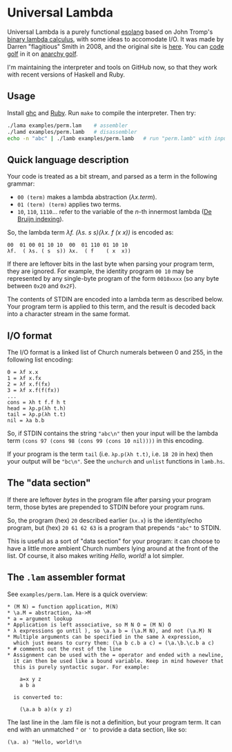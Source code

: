 # Universal Lambda
Universal Lambda is a purely functional [esolang](https://en.wikipedia.org/wiki/Esoteric_programming_language) based on John Tromp's [binary lambda calculus](https://tromp.github.io/cl/Binary_lambda_calculus.html), with some ideas to accomodate I/O. It was made by Darren "flagitious" Smith in 2008, and the original site is [here](http://web.archive.org/web/20200707185352/http://www.golfscript.com/lam/). You can [code golf](https://en.wikipedia.org/wiki/Code_golf) in it on [anarchy golf](https://golf.shinh.org).

I'm maintaining the interpreter and tools on GitHub now, so that they work with recent versions of Haskell and Ruby. 

## Usage
Install [ghc](https://www.haskell.org/ghc/) and [Ruby](https://www.ruby-lang.org/en/). Run `make` to compile the interpreter. Then try:

```bash
./lama examples/perm.lam    # assembler
./lamd examples/perm.lamb   # disassembler
echo -n "abc" | ./lamb examples/perm.lamb   # run "perm.lamb" with input
```

## Quick language description
Your code is treated as a bit stream, and parsed as a term in the following grammar:

* `00 (term)` makes a lambda abstraction (_λx.term_).
* `01 (term) (term)` applies two terms.
* `10`, `110`, `1110`… refer to the variable of the _n_-th innermost lambda ([De Bruijn indexing](https://en.wikipedia.org/wiki/De_Bruijn_index)).

So, the lambda term _λf. (λs. s s)(λx. f (x x))_ is encoded as:

    00  01 00 01 10 10  00  01 110 01 10 10
    λf.  ( λs. ( s  s)) λx.  ( f    ( x  x))

If there are leftover bits in the last byte when parsing your program term, they are ignored. For example, the identity program `00 10` may be represented by any single-byte program of the form `0010xxxx` (so any byte between `0x20` and `0x2F`).

The contents of STDIN are encoded into a lambda term as described below. Your program term is applied to this term, and the result is decoded back into a character stream in the same format.

## I/O format

The I/O format is a linked list of Church numerals between 0 and 255, in the following list encoding:

    0 = λf x.x
    1 = λf x.fx
    2 = λf x.f(fx)
    3 = λf x.f(f(fx))
    ...
    cons = λh t f.f h t
    head = λp.p(λh t.h)
    tail = λp.p(λh t.t)
    nil = λa b.b

So, if STDIN contains the string `"abc\n"` then your input will be the lambda term `(cons 97 (cons 98 (cons 99 (cons 10 nil))))` in this encoding.

If your program is the term `tail` (i.e. `λp.p(λh t.t)`, i.e. `18 20` in hex) then your output will be `"bc\n"`. See the `unchurch` and `unlist` functions in `lamb.hs`.

## The "data section"

If there are leftover _bytes_ in the program file after parsing your program term, those bytes are prepended to STDIN before your program runs.

So, the program (hex) `20` described earlier (`λx.x`) is the identity/echo program, but (hex) `20 61 62 63` is a program that prepends `"abc"` to STDIN.

This is useful as a sort of "data section" for your program: it can choose to have a little more ambient Church numbers lying around at the front of the list. Of course, it also makes writing _Hello, world!_ a lot simpler.

## The `.lam` assembler format

See `examples/perm.lam`. Here is a quick overview:

    * (M N) = function application, M(N)
    * \a.M = abstraction, λa->M
    * a = argument lookup
    * Application is left associative, so M N O = (M N) O
    * λ expressions go until ), so \a.a b = (\a.M N), and not (\a.M) N
    * Multiple arguments can be specified in the same λ expression,
      which just means to curry them: (\a b c.b a c) = (\a.\b.\c.b a c)
    * # comments out the rest of the line
    * Assignment can be used with the = operator and ended with a newline,
      it can then be used like a bound variable. Keep in mind however that
      this is purely syntactic sugar. For example:
      
        a=x y z
        a b a
      
      is converted to:
      
        (\a.a b a)(x y z)

The last line in the .lam file is not a definition, but your program term. It can end with an unmatched `"` or `'` to provide a data section, like so:

    (\a. a) "Hello, world!\n
